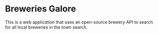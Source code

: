 # Breweries Galore
This is a web application that uses an open-source brewery API to search for all local breweries in the town search.

